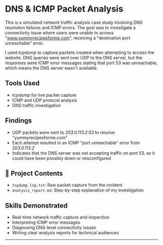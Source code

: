 # DNS & ICMP Packet Analysis

This is a simulated network traffic analysis case study involving DNS resolution failures and ICMP errors. The goal was to investigate a connectivity issue where users were unable to access "www.yummyrecipesforme.com", receiving a "destination port unreachable" error.

I used *tcpdump* to capture packets created when attempting to access the website. DNS queries were sent over UDP to the DNS server, but the responses were ICMP error messages stating that port 53 was unreachable, which means the DNS server wasn't available. 

## Tools Used

- *tcpdump* for live packet capture
- ICMP and UDP protocol analysis
- DNS traffic investigation

## Findings

- UDP packets were sent to *203.0.113.2:53* to resolve "yummyrecipesforme.com"
- Each attempt resulted in an ICMP "port unreachable" error from *203.0.113.2*
- Indicates that the DNS server was not accepting traffic on port 53, so it could have been possibly down or misconfigured

## 📁 Project Contents

- `tcpdump_log.txt`: Raw packet capture from the incident
- `analysis_report.md`: Step-by-step explanation of my investigation

## Skills Demonstrated

- Real-time network traffic capture and inspection
- Interpreting ICMP error messages
- Diagnosing DNS-level connectivity issues
- Writing clear analysis reports for technical audiences

---


